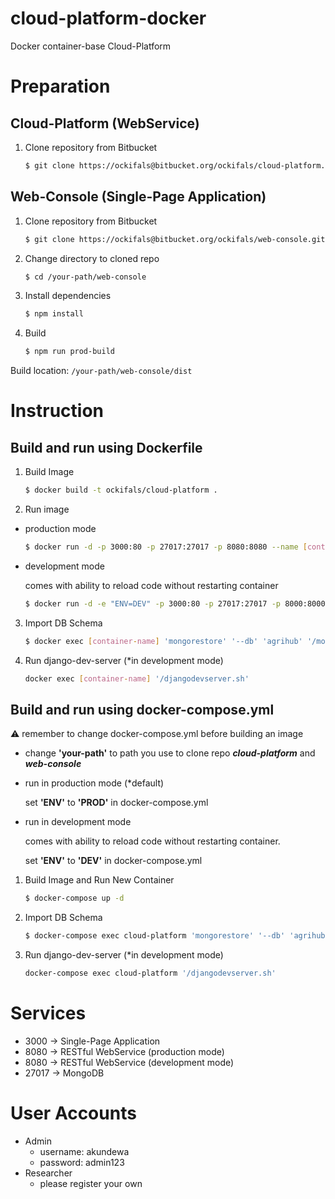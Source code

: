 # cloud-platform-docker
Docker container-base Cloud-Platform

# Preparation
## Cloud-Platform (WebService)

1. Clone repository from Bitbucket
    ```bash
    $ git clone https://ockifals@bitbucket.org/ockifals/cloud-platform.git
    ```

## Web-Console (Single-Page Application)

1. Clone repository from Bitbucket
    ```bash
    $ git clone https://ockifals@bitbucket.org/ockifals/web-console.git
    ```
2. Change directory to cloned repo
    ```bash
    $ cd /your-path/web-console
    ```
3. Install dependencies
    ```bash
    $ npm install
    ```
4. Build
    ```bash
    $ npm run prod-build
    ```
Build location: `/your-path/web-console/dist`

# Instruction

## Build and run using Dockerfile

1. Build Image
    ```bash
    $ docker build -t ockifals/cloud-platform .
    ```
2. Run image

* production mode
    ```bash
    $ docker run -d -p 3000:80 -p 27017:27017 -p 8080:8080 --name [container-name] -v /your-path/web-console/dist:/projects/angular -v /your-path/cloud-platform:/projects/django ockifals/cloud-platform
    ```
* development mode

    comes with ability to reload code without restarting container
    ```bash
    $ docker run -d -e "ENV=DEV" -p 3000:80 -p 27017:27017 -p 8000:8000 --name [container-name] -v /your-path/web-console/dist:/projects/angular -v /your-path/cloud-platform:/projects/django ockifals/cloud-platform
    ```
    
3. Import DB Schema
    ```bash
    $ docker exec [container-name] 'mongorestore' '--db' 'agrihub' '/mongorestore/agrihub/'
    ``` 

4. Run django-dev-server (*in development mode)
    ```bash
    docker exec [container-name] '/djangodevserver.sh'
    ```

## Build and run using docker-compose.yml
⚠️ remember to change docker-compose.yml before building an image

* change __'your-path'__ to path you use to clone repo __*cloud-platform*__ and __*web-console*__

* run in production mode (*default)

    set __'ENV'__ to __'PROD'__ in docker-compose.yml
    
* run in development mode

    comes with ability to reload code without restarting container.

    set __'ENV'__ to __'DEV'__ in docker-compose.yml

1. Build Image and Run New Container
    ```bash
    $ docker-compose up -d
    ```

2. Import DB Schema
    ```bash
    $ docker-compose exec cloud-platform 'mongorestore' '--db' 'agrihub' '/mongorestore/agrihub/'
    ``` 

3. Run django-dev-server (*in development mode)
    ```bash
    docker-compose exec cloud-platform '/djangodevserver.sh'
    ```

# Services
* 3000 -> Single-Page Application
* 8080 -> RESTful WebService (production mode)
* 8080 -> RESTful WebService (development mode)
* 27017 -> MongoDB

# User Accounts
- Admin
    - username: akundewa
    - password: admin123
- Researcher
    - please register your own
